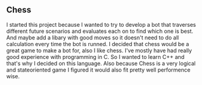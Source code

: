 ## Chess

I started this project because I wanted to try to develop a bot that traverses different future scenarios and evaluates each on to find which one is best. 
And maybe add a libary with good moves so it doesn't need to do all calculation every time the bot is runned. I decided that chess would be a great game to make a bot for, also I like chess.
I've mostly have had really good experience with programming in C. So I wanted to learn C++ and that's why I decided on this language. Also because Chess is a very logical and stateoriented game I figured it would also fit pretty well performence wise.
